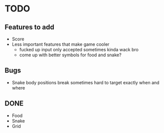 # TODO 

## Features to add
 - Score
 - Less important features that make game cooler
    - fucked up input only accepted sometimes kinda wack bro
    - come up with better symbols for food and snake?

## Bugs
 - Snake body positions break sometimes hard to target exactly when and where

## DONE
 - Food
 - Snake
 - Grid
